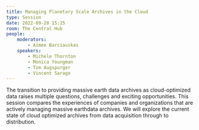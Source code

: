 ```yaml
---
title: Managing Planetary Scale Archives in the Cloud
type: Session
date: 2022-09-28 15:25
room: The Central Hub
people:
    moderators:
        - Aimee Barciauskas
    speakers:
        - Michele Thornton
        - Monica Youngman
        - Tom Augspurger
        - Vincent Sarago
---
```

The transition to providing massive earth data archives as cloud-optimized data raises multiple questions, challenges and exciting opportunities. This session compares the experiences of companies and organizations that are actively managing massive earthdata archives. We will explore the current state of cloud optimized archives from data acquisition through to distribution.
